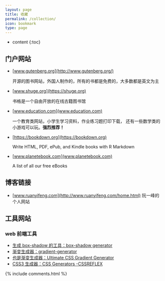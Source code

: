 ```yaml
---
layout: page
title: 收藏
permalink: /collection/
icon: bookmark
type: page
---
```


* content
{:toc}


## 门户网站

* [www.gutenberg.org](http://www.gutenberg.org/)    

   开源的图书网站，外国人制作的，所有的书都是免费的，大多数都是英文为主



* [www.shuge.org](https://shuge.org)    

    书格是一个自由开放的在线古籍图书馆

* [www.education.com](www.education.com)    

    一个教育类网站，小学生学习资料，作业练习题打印下载， 还有一些数学类的小游戏可以玩。**强烈推荐！**

* [https://bookdown.org](https://bookdown.org)    

   Write HTML, PDF, ePub, and Kindle books with R Markdown

* [www.planetebook.com](www.planetebook.com)    

    A list of all our free eBooks
   

## 博客链接

* [www.ruanyifeng.com](http://www.ruanyifeng.com/home.html)   阮一峰的个人网站
 

## 工具网站


### web 前端工具

* [生成 box-shadow 的工具：box-shadow generator](http://www.cssmatic.com/box-shadow)
* [渐变生成器：gradient-generator](http://www.cssmatic.com/gradient-generator)
* [也是渐变生成器：Ultimate CSS Gradient Generator](http://www.colorzilla.com/gradient-editor/)
* [CSS3 生成器：CSS Generators -CSSREFLEX](http://www.cssreflex.com/css-generators/)


    



{% include comments.html %}
